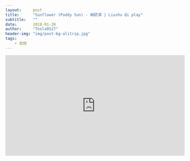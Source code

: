 ```yaml
---
layout:     post
title:      "Sunflower (Paddy Sun) - 柳舒淇 | Liushu Qi play"
subtitle:   ""
date:       2018-01-28
author:     "Tesla9527"
header-img: "img/post-bg-alitrip.jpg"
tags:
    - 吉他
---
```

<iframe width="560" height="315" src="https://www.youtube.com/embed/Imk4ZLzu2oQ" frameborder="0" allow="autoplay; encrypted-media" allowfullscreen></iframe>